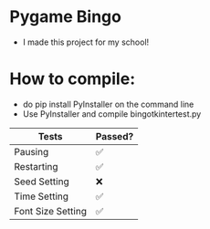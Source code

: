 # Pygame Bingo
+ I made this project for my school!
# How to compile:
+ do pip install PyInstaller on the command line
+ Use PyInstaller and compile bingotkintertest.py
  
|Tests|Passed?|
| -------- | ------- |
|Pausing|:white_check_mark:|
| Restarting |:white_check_mark:|
|Seed Setting|:x:|
|Time Setting|:white_check_mark:|
|Font Size Setting|:white_check_mark:|
